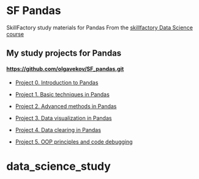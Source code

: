 # SF Pandas
SkillFactory study materials for Pandas
From the [skillfactory Data Science course](https://skillfactory.ru/data-scientist)

## My study projects for Pandas 
#### https://github.com/olgavekov/SF_pandas.git



* [Project 0. Introduction to Pandas](https://github.com/olgavekov/SF_pandas/tree/Project_0)

* [Project 1. Basic techniques in Pandas](https://github.com/olgavekov/SF_pandas/tree/Project_1)
* [Project 2. Advanced methods in Pandas](https://github.com/olgavekov/SF_pandas/tree/Project_2)
* [Project 3. Data visualization in Pandas](https://github.com/olgavekov/SF_pandas/tree/Project_3)
* [Project 4. Data clearing in Pandas](_______)
* [Project 5. OOP principles and code debugging](_______)


# data_science_study